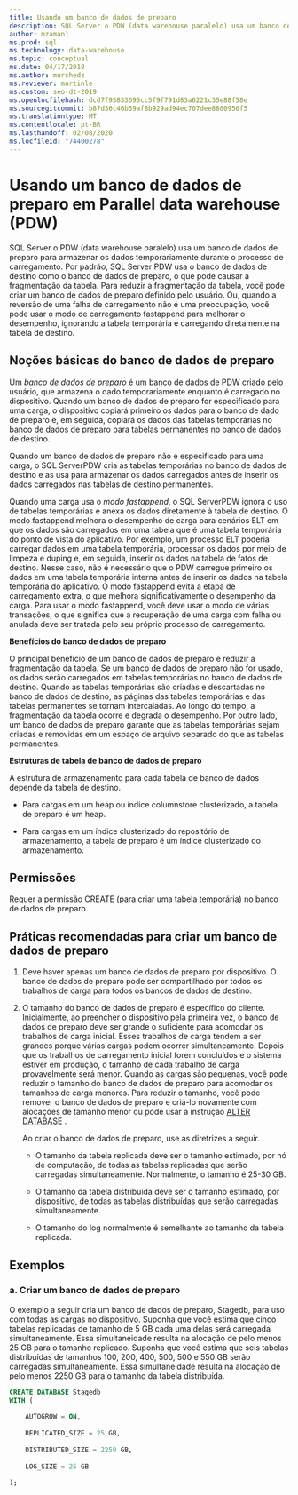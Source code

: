 ```yaml
---
title: Usando um banco de dados de preparo
description: SQL Server o PDW (data warehouse paralelo) usa um banco de dados de preparo para armazenar os dados temporariamente durante o processo de carregamento.
author: mzaman1
ms.prod: sql
ms.technology: data-warehouse
ms.topic: conceptual
ms.date: 04/17/2018
ms.author: murshedz
ms.reviewer: martinle
ms.custom: seo-dt-2019
ms.openlocfilehash: dcd7f95833695cc5f9f791d83a6221c35e88f58e
ms.sourcegitcommit: b87d36c46b39af8b929ad94ec707dee8800950f5
ms.translationtype: MT
ms.contentlocale: pt-BR
ms.lasthandoff: 02/08/2020
ms.locfileid: "74400278"
---
```

# <a name="using-a-staging-database-in-parallel-data-warehouse-pdw"></a>Usando um banco de dados de preparo em Parallel data warehouse (PDW)
SQL Server o PDW (data warehouse paralelo) usa um banco de dados de preparo para armazenar os dados temporariamente durante o processo de carregamento. Por padrão, SQL Server PDW usa o banco de dados de destino como o banco de dados de preparo, o que pode causar a fragmentação da tabela. Para reduzir a fragmentação da tabela, você pode criar um banco de dados de preparo definido pelo usuário. Ou, quando a reversão de uma falha de carregamento não é uma preocupação, você pode usar o modo de carregamento fastappend para melhorar o desempenho, ignorando a tabela temporária e carregando diretamente na tabela de destino.  
  
## <a name="StagingDatabase"></a>Noções básicas do banco de dados de preparo  
Um *banco de dados de preparo* é um banco de dados de PDW criado pelo usuário, que armazena o dado temporariamente enquanto é carregado no dispositivo. Quando um banco de dados de preparo for especificado para uma carga, o dispositivo copiará primeiro os dados para o banco de dado de preparo e, em seguida, copiará os dados das tabelas temporárias no banco de dados de preparo para tabelas permanentes no banco de dados de destino.  
  
Quando um banco de dados de preparo não é especificado para uma carga, o SQL ServerPDW cria as tabelas temporárias no banco de dados de destino e as usa para armazenar os dados carregados antes de inserir os dados carregados nas tabelas de destino permanentes.  
  
Quando uma carga usa o *modo fastappend*, o SQL ServerPDW ignora o uso de tabelas temporárias e anexa os dados diretamente à tabela de destino. O modo fastappend melhora o desempenho de carga para cenários ELT em que os dados são carregados em uma tabela que é uma tabela temporária do ponto de vista do aplicativo. Por exemplo, um processo ELT poderia carregar dados em uma tabela temporária, processar os dados por meio de limpeza e duping e, em seguida, inserir os dados na tabela de fatos de destino. Nesse caso, não é necessário que o PDW carregue primeiro os dados em uma tabela temporária interna antes de inserir os dados na tabela temporária do aplicativo. O modo fastappend evita a etapa de carregamento extra, o que melhora significativamente o desempenho da carga. Para usar o modo fastappend, você deve usar o modo de várias transações, o que significa que a recuperação de uma carga com falha ou anulada deve ser tratada pelo seu próprio processo de carregamento.  
  
**Benefícios do banco de dados de preparo**  
  
O principal benefício de um banco de dados de preparo é reduzir a fragmentação da tabela. Se um banco de dados de preparo não for usado, os dados serão carregados em tabelas temporárias no banco de dados de destino. Quando as tabelas temporárias são criadas e descartadas no banco de dados de destino, as páginas das tabelas temporárias e das tabelas permanentes se tornam intercaladas. Ao longo do tempo, a fragmentação da tabela ocorre e degrada o desempenho. Por outro lado, um banco de dados de preparo garante que as tabelas temporárias sejam criadas e removidas em um espaço de arquivo separado do que as tabelas permanentes.  
  
**Estruturas de tabela de banco de dados de preparo**  
  
A estrutura de armazenamento para cada tabela de banco de dados depende da tabela de destino.  
  
-   Para cargas em um heap ou índice columnstore clusterizado, a tabela de preparo é um heap.  
  
-   Para cargas em um índice clusterizado do repositório de armazenamento, a tabela de preparo é um índice clusterizado do armazenamento.  
  
## <a name="Permissions"></a>Permissões  
Requer a permissão CREATE (para criar uma tabela temporária) no banco de dados de preparo. 

<!-- MISSING LINKS

For more information, see [Grant Permissions to load data](grant-permissions-to-load-data.md).  

-->
  
## <a name="CreatingStagingDatabase"></a>Práticas recomendadas para criar um banco de dados de preparo  
  
1.  Deve haver apenas um banco de dados de preparo por dispositivo. O banco de dados de preparo pode ser compartilhado por todos os trabalhos de carga para todos os bancos de dados de destino.  
  
2.  O tamanho do banco de dados de preparo é específico do cliente. Inicialmente, ao preencher o dispositivo pela primeira vez, o banco de dados de preparo deve ser grande o suficiente para acomodar os trabalhos de carga inicial. Esses trabalhos de carga tendem a ser grandes porque várias cargas podem ocorrer simultaneamente. Depois que os trabalhos de carregamento inicial forem concluídos e o sistema estiver em produção, o tamanho de cada trabalho de carga provavelmente será menor. Quando as cargas são pequenas, você pode reduzir o tamanho do banco de dados de preparo para acomodar os tamanhos de carga menores. Para reduzir o tamanho, você pode remover o banco de dados de preparo e criá-lo novamente com alocações de tamanho menor ou pode usar a instrução [ALTER DATABASE](../t-sql/statements/alter-database-transact-sql.md?tabs=sqlpdw) .  
  
    Ao criar o banco de dados de preparo, use as diretrizes a seguir.  
  
    -   O tamanho da tabela replicada deve ser o tamanho estimado, por nó de computação, de todas as tabelas replicadas que serão carregadas simultaneamente. Normalmente, o tamanho é 25-30 GB.  
  
    -   O tamanho da tabela distribuída deve ser o tamanho estimado, por dispositivo, de todas as tabelas distribuídas que serão carregadas simultaneamente.  
  
    -   O tamanho do log normalmente é semelhante ao tamanho da tabela replicada.  
  
## <a name="Examples"></a>Exemplos  
  
### <a name="a-create-a-staging-database"></a>a. Criar um banco de dados de preparo 
O exemplo a seguir cria um banco de dados de preparo, Stagedb, para uso com todas as cargas no dispositivo. Suponha que você estima que cinco tabelas replicadas de tamanho de 5 GB cada uma delas será carregada simultaneamente. Essa simultaneidade resulta na alocação de pelo menos 25 GB para o tamanho replicado. Suponha que você estima que seis tabelas distribuídas de tamanhos 100, 200, 400, 500, 500 e 550 GB serão carregadas simultaneamente. Essa simultaneidade resulta na alocação de pelo menos 2250 GB para o tamanho da tabela distribuída.  
  
```sql  
CREATE DATABASE Stagedb  
WITH (  
  
    AUTOGROW = ON,  
  
    REPLICATED_SIZE = 25 GB,  
  
    DISTRIBUTED_SIZE = 2250 GB,  
  
    LOG_SIZE = 25 GB  
  
);  
```  

<!-- MISSING LINKS
 
## See Also  
[Common metadata query examples](metadata-query-examples.md)  

-->
  
